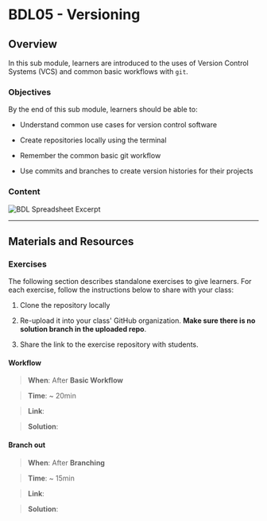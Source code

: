 # BDL05 - Versioning

  

## Overview

  

In this sub module, learners are introduced to the uses of Version Control Systems (VCS) and common basic workflows with `git`.

  

### Objectives

  

By the end of this sub module, learners should be able to:

  

- Understand common use cases for version control software

- Create repositories locally using the terminal

- Remember the common basic git workflow

- Use commits and branches to create version histories for their projects

  

### Content

  

![BDL Spreadsheet Excerpt](http://spreadshot.io/api/capture?id=2PACX-1vRmbQwSykUGZ0ft5T7p6_eAwOaQk-fAe2Jrq_D-7hILIa1eH-9W-7xMCbh5c92uXbFY5OOQnY-Oifl2&gid=0&single=true&range=C18:C21&width=525&height=375&scale=1.25)

  



  

---

  

## Materials and Resources

  

### Exercises

  

The following section describes standalone exercises to give learners. For each exercise, follow the instructions below to share with your class:

  

1. Clone the repository locally

1. Re-upload it into your class' GitHub organization. **Make sure there is no solution branch in the uploaded repo**.

1. Share the link to the exercise repository with students.

  

#### Workflow

  

>  **When**: After **Basic Workflow**

>

>  **Time**: ~ 20min

>

>  **Link**: 

>

>  **Solution**: 

  

#### Branch out

  

>  **When**: After **Branching**

>

>  **Time**: ~ 15min

>

>  **Link**: 

>

>  **Solution**: 